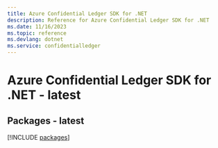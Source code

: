 ```yaml
---
title: Azure Confidential Ledger SDK for .NET
description: Reference for Azure Confidential Ledger SDK for .NET
ms.date: 11/16/2023
ms.topic: reference
ms.devlang: dotnet
ms.service: confidentialledger
---
```

# Azure Confidential Ledger SDK for .NET - latest
## Packages - latest
[!INCLUDE [packages](confidential-ledger-index.md)]